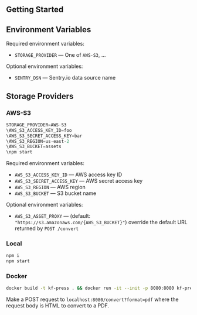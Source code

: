 ## Getting Started

## Environment Variables

Required environment variables:

- `STORAGE_PROVIDER` — One of `AWS-S3`, ...

Optional environment variables:

- `SENTRY_DSN` — Sentry.io data source name

## Storage Providers

### AWS-S3

```ts
STORAGE_PROVIDER=AWS-S3
\AWS_S3_ACCESS_KEY_ID=foo
\AWS_S3_SECRET_ACCESS_KEY=bar
\AWS_S3_REGION=us-east-2
\AWS_S3_BUCKET=assets
\npm start
```

Required environment variables:

- `AWS_S3_ACCESS_KEY_ID` — AWS access key ID
- `AWS_S3_SECRET_ACCESS_KEY` — AWS secret access key
- `AWS_S3_REGION` — AWS region
- `AWS_S3_BUCKET` — S3 bucket name

Optional environment variables:

- `AWS_S3_ASSET_PROXY` — (default: `"https://s3.amazonaws.com/{AWS_S3_BUCKET}"`) override the default URL returned by `POST /convert`

### Local

```ts
npm i
npm start
```

### Docker

```sh
docker build -t kf-press . && docker run -it --init -p 8080:8080 kf-press
```

Make a POST request to `localhost:8080/convert?format=pdf` where the request body is HTML to convert to a PDF.

